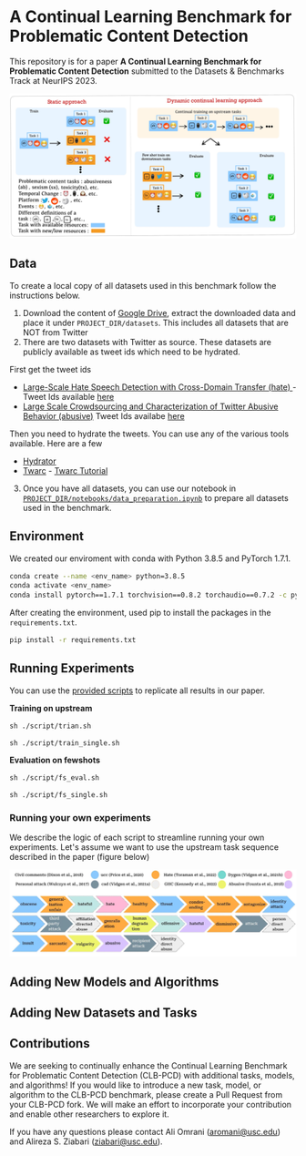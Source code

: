 # A Continual Learning Benchmark for Problematic Content Detection

This repository is for a paper **A Continual Learning Benchmark for Problematic Content Detection** submitted to the Datasets & Benchmarks Track at NeurIPS 2023.


![alt text](https://github.com/Ali-Omrani/Continual-Problematic-Content-Detection-Benchmark/blob/main/Figure%201.jpg) 

## Data
To create a local copy of all datasets used in this benchmark follow the instructions below.

1. Download the content of [Google Drive](https://drive.google.com/drive/folders/1SLTprKo6OaDQtpmDXZ5RZu1vrDx0T-LA?usp=sharing), extract the downloaded data and place it under `PROJECT_DIR/datasets`. This includes all datasets that are NOT from Twitter
2. There are two datasets with Twitter as source. These datasets are publicly available as tweet ids which need to be hydrated. 

First get the tweet ids
- [Large-Scale Hate Speech Detection with Cross-Domain Transfer (hate) ](https://aclanthology.org/2022.lrec-1.238.pdf) - Tweet Ids available [here](https://zenodo.org/record/2657374) 
- [Large Scale Crowdsourcing and Characterization of Twitter Abusive Behavior (abusive)](https://arxiv.org/pdf/1802.00393.pdf) Tweet Ids availabe [here](https://github.com/avaapm/hatespeech)

Then you need to hydrate the tweets. You can use any of the various tools available. Here are a few
- [Hydrator](https://github.com/DocNow/hydrator)
- [Twarc](https://github.com/DocNow/twarc) - [Twarc Tutorial](https://scholarslab.github.io/learn-twarc/)


 3. Once you have all datasets, you can use our notebook in [`PROJECT_DIR/notebooks/data_preparation.ipynb`](https://github.com/Ali-Omrani/Continual-Problematic-Content-Detection-Benchmark/blob/main/notebooks/data_preparation.ipynb) to prepare all datasets used in the benchmark.


## Environment
We created our enviroment with conda with Python 3.8.5 and PyTorch 1.7.1.
```bash
conda create --name <env_name> python=3.8.5
conda activate <env_name>
conda install pytorch==1.7.1 torchvision==0.8.2 torchaudio==0.7.2 -c pytorch

```
 After creating the environment, used pip to install the packages in the `requirements.txt`.
```bash
pip install -r requirements.txt
```

## Running Experiments

You can use the [provided scripts](https://github.com/Ali-Omrani/Continual-Problematic-Content-Detection-Benchmark/tree/main/script) to replicate all results in our paper.

**Training on upstream**

```
sh ./script/trian.sh
```
```
sh ./script/train_single.sh
```

**Evaluation on fewshots**
```
sh ./script/fs_eval.sh
```
```
sh ./script/fs_single.sh
```

### Running your own experiments
We describe the logic of each script to streamline running your own experiments. Let's assume we want to use the upstream task sequence described in the paper (figure below)

![alt text](https://github.com/Ali-Omrani/Continual-Problematic-Content-Detection-Benchmark/blob/main/Figure%202.jpeg) 

## Adding New Models and Algorithms

## Adding New Datasets and Tasks

## Contributions 
We are seeking to continually enhance the Continual Learning Benchmark for Problematic Content Detection (CLB-PCD) with additional tasks, models, and algorithms! If you would like to introduce a new task, model, or algorithm to the CLB-PCD benchmark, please create a Pull Request from your CLB-PCD fork. We will make an effort to incorporate your contribution and enable other researchers to explore it.

If you have any questions please contact Ali Omrani ([aromani@usc.edu](mailto:aomrani@usc.edu)) and Alireza S. Ziabari ([ziabari@usc.edu](mailto:ziabari@usc.edu)).
